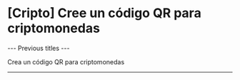 <h1>[Cripto] Cree un código QR para criptomonedas</h1>

--- Previous titles ---

Crea un código QR para criptomonedas

----------
